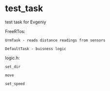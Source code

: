 # test_task
 test task for Evgeniy


FreeRTos:

    
    UrmTask - reads distance readings from sensors
    
    DefaultTask - buisness logic

logic.h:


    set_dir

    move
    
    set_speed

